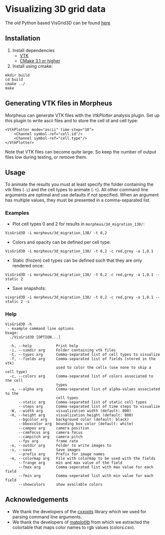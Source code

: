 # Visualizing 3D grid data

The *old* Python based VisGrid3D can be found [here](https://github.com/margrietpalm/VisGrid3D-python)

## Installation

1. Install dependencies 
    - [VTK](http://www.vtk.org/)
    - [CMake 3.1 or higher](https://cmake.org/)
2. Install using cmake:
```
mkdir build
cd build
cmake ../
make
```


## Generating VTK files in Morpheus
Morpheus can generate VTK files with the *VtkPlotter* analysis plugin. Set up this plugin to write ascii files and
 to store the cell id and cell type:

```
<VtkPlotter mode="ascii" time-step="10">
	<Channel symbol-ref="cell.id"/>
	<Channel symbol-ref="cell.type"/>
</VtkPlotter>
```

Note that VTK files can become quite large. So keep the number of output files low during testing, or remove them.


## Usage

To animate the results you must at least specify the folder containing the vtk files (`-i`) and the cell types
to animate (`-t`). All other command line arguments are optimal and use defaults if not specified. When an argument
has multiple values, they must be presented in a comma-separated list.

### Examples


- Plot cell types 0 and 2 for results in `morpheus/3d_migration_138/`:

```VisGrid3D -i morpheus/3d_migration_138/ -t 0,2```

- Colors and opacity can be defined per cell type:

```VisGrid3D -i morpheus/3d_migration_138/ -t 0,2 -c red,grey -a 1,0.1```

- Static (frozen) cell types can be defined such that they are only rendered once:

```VisGrid3D -i morpheus/3d_migration_138/ -t 0,2 -c red,grey -a 1,0.1 --static 2```

- Save snapshots:

```visgrid3D -i morpheus/3d_migration_138/ -t 0,2 -c red,grey -a 1,0.1 --static 2 -s```



### Help

```
VisGrid3D -h
 - example command line options
Usage:
  ./VisGrid3D [OPTION...]

  -h, --help           Print help
  -i, --simdir arg     Folder containing vtk files
  -t, --types arg      Comma-separated list of cell types to visualize
  -f, --fields arg     Comma-separated list of fields (stored in the vtk)
                       used to color the cells (use none to skip a cell type)
  -c, --colors arg     Comma-separated list of colors associated to the cell
                       types
  -a, --alpha arg      Comma-separated list of alpha-values associated to the
                       cell types
      --static arg     Comma-separated list of static cell types
      --steps arg      Comma-separated list of time steps to visualize
  -W, --width arg      visualization width (default: 800)
  -H, --height arg     visualization height (default: 800)
      --bgcolor arg    background color (default: black)
      --bboxcolor arg  bounding box color (default: white)
      --campos arg     camera position
      --camfocus arg   camera focus
      --campitch arg   camera pitch
      --fps arg        frame rate
  -o, --outdir arg     Folder to write images to
  -s, --save           Save images
      --prefix arg     Prefix for image names
  -m, --colormap arg   File with colormap to be used with the fields
      --frange arg     min and max value of the field
      --fmax arg       Comma-seperated list with max value for each field
      --fmin arg       Comma-seperated list with min value for each field
      --showcolors     show available colors
```


## Acknowledgements
- We thank the developers of the [cxxopts](https://github.com/jarro2783/cxxopts) library which we used for parsing command line arguments.
- We thank the developers of [matplotlib](http://matplotlib.org/) from which we extracted the colortable that maps color names to rgb values (colors.csv).

